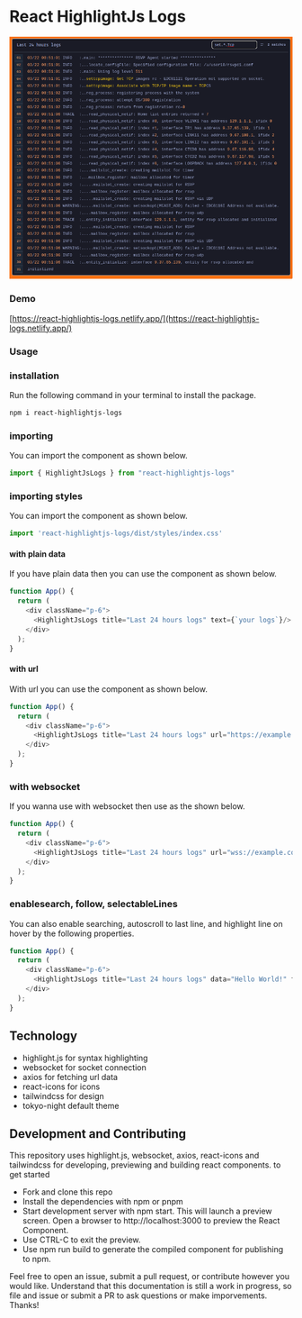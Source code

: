 # React HighlightJs Logs

![screenshot](./screenshot.png)

### Demo

[https://react-highlightjs-logs.netlify.app/](https://react-highlightjs-logs.netlify.app/)

### Usage

### installation
Run the following command in your terminal to install the package.

```bash
npm i react-highlightjs-logs
```

### importing
You can import the component as shown below.
```javascript
import { HighlightJsLogs } from "react-highlightjs-logs"
```

### importing styles
You can import the component as shown below.
```javascript
import 'react-highlightjs-logs/dist/styles/index.css'
```



#### with plain data
If you have plain data then you can use the component as shown below.
```javascript
function App() {
  return (
    <div className="p-6">
      <HighlightJsLogs title="Last 24 hours logs" text={`your logs`}/>
    </div>
  );
}
```

#### with url
With url you can use the component as shown below.
```javascript
function App() {
  return (
    <div className="p-6">
      <HighlightJsLogs title="Last 24 hours logs" url="https://example.com"/>
    </div>
  );
}
```

### with websocket
If you wanna use with websocket then use as the shown below.
```javascript
function App() {
  return (
    <div className="p-6">
      <HighlightJsLogs title="Last 24 hours logs" url="wss://example.com" websocket/>
    </div>
  );
}
```

### enablesearch, follow, selectableLines
You can also enable searching, autoscroll to last line, and highlight line on hover by the following properties. 
```javascript
function App() {
  return (
    <div className="p-6">
      <HighlightJsLogs title="Last 24 hours logs" data="Hello World!" follow selectableLines/>
    </div>
  );
}
```

## Technology
- highlight.js for syntax highlighting
- websocket for socket connection
- axios for fetching url data
- react-icons for icons
- tailwindcss for design
- tokyo-night default theme

## Development and Contributing
This repository uses highlight.js, websocket, axios, react-icons and tailwindcss for developing, previewing and building react components. to get started

- Fork and clone this repo
- Install the dependencies with npm or pnpm
- Start development server with npm start. This will launch a preview screen. Open a browser to http://localhost:3000 to preview the React Component.
- Use CTRL-C to exit the preview.
- Use npm run build to generate the compiled component for publishing to npm.

Feel free to open an issue, submit a pull request, or contribute however you would like. Understand that this documentation is still a work in progress, so file and issue or submit a PR to ask questions or make imporvements. Thanks!
